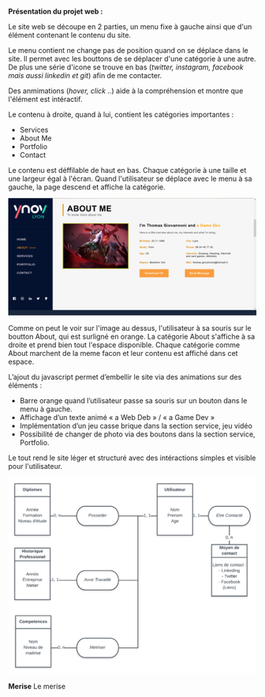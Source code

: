 **Présentation du projet web :**

Le site web se découpe en 2 parties, un menu fixe à gauche ainsi que d'un élément contenant le contenu du site.

Le menu contient ne change pas de position quand on se déplace dans le site. Il permet avec les bouttons de se déplacer d'une catégorie à une autre. De plus une série d'icone se trouve en bas (*twitter, instagram, facebook mais aussi linkedin et git*) afin de me contacter.

Des anmimations (*hover, click ..*) aide à la compréhension et montre que l'élément est intéractif.

Le contenu à droite, quand à lui, contient les catégories importantes :
- Services
- About Me
- Portfolio
- Contact

Le contenu est déffilable de haut en bas. Chaque catégorie à une taille et une largeur égal à l'écran. Quand l'utilisateur se déplace avec le menu à sa gauche, la page descend et affiche la catégorie.

![About Web](/Readme/About.png)

Comme on peut le voir sur l'image au dessus, l'utilisateur à sa souris sur le boutton About, qui est surligné en orange. La catégorie About s'affiche à sa droite et prend bien tout l'espace disponible. Chaque catégorie comme About marchent de la meme facon et leur contenu est affiché dans cet espace.

L’ajout du javascript permet d’embellir le site via des animations sur des éléments :

- Barre orange quand l’utilisateur passe sa souris sur un bouton dans le menu à gauche.
- Affichage d’un texte animé « a Web Deb » / « a Game Dev »
- Implémentation d’un jeu casse brique dans la section service, jeu vidéo
- Possibilité de changer de photo via des boutons dans la section service, Portfolio.

Le tout rend le site léger et structuré avec des intéractions simples et visible pour l'utilisateur.

![MCD](/Readme/MCD.png)

**Merise**
Le merise
